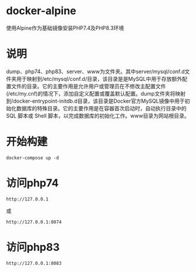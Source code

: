 # docker-alpine
使用Alpine作为基础镜像安装PHP7.4及PHP8.3环境

# 说明
dump、php74、php83、server、www为文件夹。其中server/mysql/conf.d文件夹用于映射到/etc/mysql/conf.d/目录，该目录是是MySQL中用于存放额外配置文件的目录。它的主要作用是允许用户或管理员在不修改主配置文件(/etc/my.cnf)的情况下，添加自定义配置或覆盖默认配置。dump文件夹将映射到/docker-entrypoint-initdb.d目录，该目录是Docker官方MySQL镜像中用于初始化数据库的特殊目录。它的主要作用是在容器首次启动时，自动执行目录中的 SQL 脚本或 Shell 脚本，以完成数据库的初始化工作。www目录为网站根目录。

# 开始构建
```
docker-compose up -d
```

# 访问php74
```
http://127.0.0.1
```
或
```
http://127.0.0.1:8074
```

# 访问php83
```
http://127.0.0.1:8083
```
